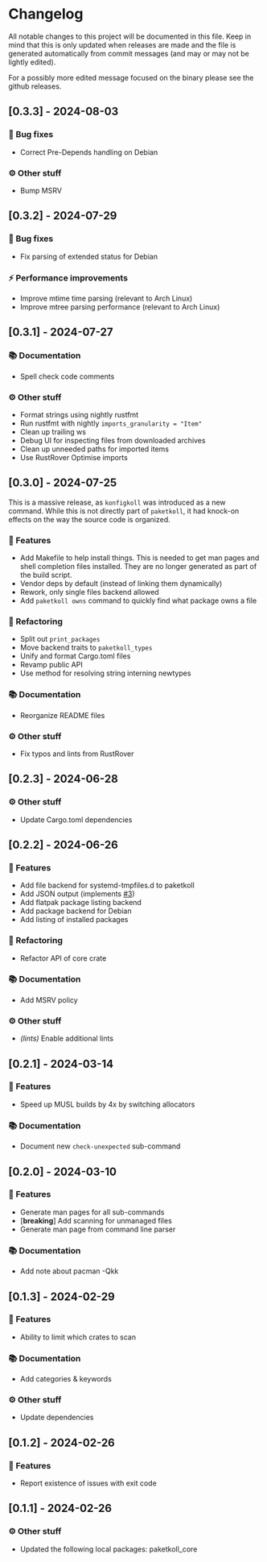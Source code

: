 # Changelog

All notable changes to this project will be documented in this file.
Keep in mind that this is only updated when releases are made and the file
is generated automatically from commit messages (and may or may not be lightly
edited).

For a possibly more edited message focused on the binary please see the github
releases.

## [0.3.3] - 2024-08-03

### 🐛 Bug fixes

- Correct Pre-Depends handling on Debian

### ⚙️ Other stuff

- Bump MSRV

## [0.3.2] - 2024-07-29

### 🐛 Bug fixes

- Fix parsing of extended status for Debian

### ⚡ Performance improvements

- Improve mtime time parsing (relevant to Arch Linux)
- Improve mtree parsing performance (relevant to Arch Linux)

## [0.3.1] - 2024-07-27

### 📚 Documentation

- Spell check code comments

### ⚙️ Other stuff

- Format strings using nightly rustfmt
- Run rustfmt with nightly `imports_granularity = "Item"`
- Clean up trailing ws
- Debug UI for inspecting files from downloaded archives
- Clean up unneeded paths for imported items
- Use RustRover Optimise imports

## [0.3.0] - 2024-07-25

This is a massive release, as `konfigkoll` was introduced as a new command.
While this is not directly part of `paketkoll`, it had knock-on effects on the
way the source code is organized.

### 🚀 Features

- Add Makefile to help install things. This is needed to get man pages and
  shell completion files installed. They are no longer generated as part
  of the build script.
- Vendor deps by default (instead of linking them dynamically)
- Rework, only single files backend allowed
- Add `paketkoll owns` command to quickly find what package owns a file

### 🚜 Refactoring

- Split out `print_packages`
- Move backend traits to `paketkoll_types`
- Unify and format Cargo.toml files
- Revamp public API
- Use method for resolving string interning newtypes

### 📚 Documentation

- Reorganize README files

### ⚙️ Other stuff

- Fix typos and lints from RustRover

## [0.2.3] - 2024-06-28

### ⚙️ Other stuff

- Update Cargo.toml dependencies

## [0.2.2] - 2024-06-26

### 🚀 Features

- Add file backend for systemd-tmpfiles.d to paketkoll
- Add JSON output (implements [#3](https://github.com/VorpalBlade/paketkoll/pull/3))
- Add flatpak package listing backend
- Add package backend for Debian
- Add listing of installed packages

### 🚜 Refactoring

- Refactor API of core crate

### 📚 Documentation

- Add MSRV policy

### ⚙️ Other stuff

- *(lints)* Enable additional lints

## [0.2.1] - 2024-03-14

### 🚀 Features

- Speed up MUSL builds by 4x by switching allocators

### 📚 Documentation

- Document new `check-unexpected` sub-command

## [0.2.0] - 2024-03-10

### 🚀 Features

- Generate man pages for all sub-commands
- [**breaking**] Add scanning for unmanaged files
- Generate man page from command line parser

### 📚 Documentation

- Add note about pacman -Qkk

## [0.1.3] - 2024-02-29

### 🚀 Features

- Ability to limit which crates to scan

### 📚 Documentation

- Add categories & keywords

### ⚙️ Other stuff

- Update dependencies

## [0.1.2] - 2024-02-26

### 🚀 Features

- Report existence of issues with exit code

## [0.1.1] - 2024-02-26

### ⚙️ Other stuff

- Updated the following local packages: paketkoll_core
